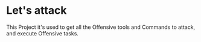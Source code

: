 # Let's attack

This Project it's used to get all the Offensive tools and Commands to attack, and execute Offensive tasks.

